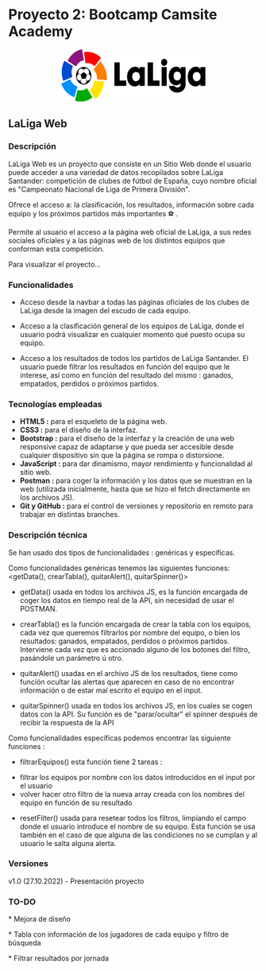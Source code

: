 # Proyecto 2: Bootcamp Camsite Academy
<p align="center">
 <img src="/Images/LaLiga.svg.png" alt="Logo" width="290" height="105" class="img-fluid justify-content-center"></p>
<h2>LaLiga Web</h2>
<h3>Descripción</h3>          
<p>LaLiga Web es un proyecto que consiste en un Sitio Web donde el usuario puede acceder a una variedad de datos recopilados sobre LaLiga Santander: competición de clubes de fútbol de España, cuyo nombre oficial es "Campeonato Nacional de Liga de Primera División".</p>
Ofrece el acceso a: la clasificación, los resultados, información sobre cada equipo y los próximos partidos más importantes ⚽ .

Permite al usuario el acceso a la página web oficial de LaLiga, a sus redes sociales oficiales y a las páginas web de los distintos equipos que conforman esta competición.

Para visualizar el proyecto...


<h3>Funcionalidades</h3>

- Acceso desde la navbar a todas las páginas oficiales de los clubes de LaLiga desde la imagen del escudo de cada equipo.

- Acceso a la clasificación general de los equipos de LaLiga, donde el usuario podrá visualizar en cualquier momento qué puesto ocupa su equipo.

- Acceso a los resultados de todos los partidos de LaLiga Santander. El usuario puede filtrar los resultados en función del equipo que le interese, así como en función del resultado del mismo : ganados, empatados, perdidos o próximos partidos.


<h3>Tecnologías empleadas</h3>

- **HTML5 :** para el esqueleto de la página web.
- **CSS3 :** para el diseño de la interfaz.
- **Bootstrap :** para el diseño de la interfaz y la creación de una web responsive capaz de adaptarse y que pueda ser accesible desde cualquier dispositivo sin que la página se rompa o distorsione.
- **JavaScript :** para dar dinamismo, mayor rendimiento y funcionalidad al sitio web.
- **Postman :** para coger la información y los datos que se muestran en la web (utilizada inicialmente, hasta que se hizo el fetch directamente en los archivos JS).
- **Git y GitHub :** para el control de versiones y repositorio en remoto para trabajar en distintas branches.


<h3>Descripción técnica</h3>
Se han usado dos tipos de funcionalidades : genéricas y específicas.

Como funcionalidades genéricas tenemos las siguientes funciones: <getData(), crearTabla(), quitarAlert(), quitarSpinner()>

- getData() usada en todos los archivos JS, es la función encargada de coger los datos en tiempo real de la API, sin necesidad de usar el POSTMAN.

- crearTabla() es la función encargada de crear la tabla con los equipos, cada vez que queremos filtrarlos por nombre del equipo, o bien los resultados: ganados, empatados, perdidos o próximos partidos.
Interviene cada vez que es accionado alguno de los botones del filtro, pasándole un parámetro ú otro.

- quitarAlert() usadas en el archivo JS de los resultados, tiene como función ocultar las alertas que aparecen en caso de no encontrar información o de estar mal escrito el equipo en el input.

- quitarSpinner() usada en todos los archivos JS, en los cuales se cogen datos con la API. Su función es de "parar/ocultar" el spinner después de recibir la respuesta de la API


Como funcionalidades específicas podemos encontrar las siguiente funciones :

* filtrarEquipos() esta función tiene 2 tareas :

- filtrar los equipos por nombre con los datos introducidos en el input por el usuario
- volver hacer otro filtro de la nueva array creada con los nombres del equipo en función de su resultado

* resetFilter() usada para resetear todos los filtros, limpiando el campo donde el usuario introduce el nombre de su equipo.
Esta función se usa también en el caso de que alguna de las condiciones no se cumplan y al usuario le salta alguna alerta.


<h3>Versiones</h3>
v1.0 (27.10.2022) - Presentación proyecto


<h3>TO-DO</h3>
<p>* Mejora de diseño</p>
<p>* Tabla con información de los jugadores de cada equipo y filtro de búsqueda</p>
<p>* Filtrar resultados por jornada</p>
